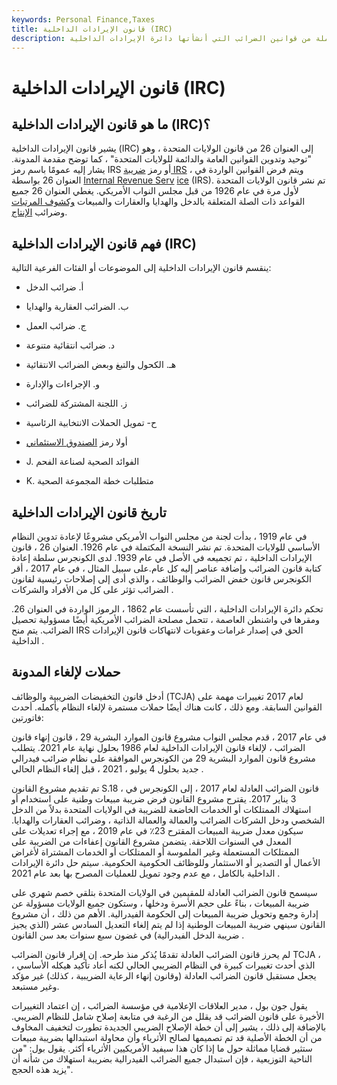 ```yaml
---
keywords: Personal Finance,Taxes
title: قانون الإيرادات الداخلية (IRC)
description: قانون الإيرادات الداخلية هو مجموعة شاملة من قوانين الضرائب التي أنشأتها دائرة الإيرادات الداخلية.
---
```


# قانون الإيرادات الداخلية (IRC)
## ما هو قانون الإيرادات الداخلية (IRC)؟

يشير قانون الإيرادات الداخلية (IRC) إلى العنوان 26 من قانون الولايات المتحدة ، وهو "توحيد وتدوين القوانين العامة والدائمة للولايات المتحدة" ، كما توضح مقدمة المدونة. يشار إليه عمومًا باسم رمز IRS أو رمز [ضريبة IRS](/tax-code) ، ويتم فرض القوانين الواردة في العنوان 26 بواسطة [Internal Revenue Serv](/irs) [ice](/irs) (IRS). تم نشر قانون الولايات المتحدة لأول مرة في عام 1926 من قبل مجلس النواب الأمريكي. يغطي العنوان 26 جميع القواعد ذات الصلة المتعلقة بالدخل والهدايا والعقارات والمبيعات [وكشوف المرتبات](/payroll) وضرائب [الإنتاج](/excisetax).

## فهم قانون الإيرادات الداخلية (IRC)

ينقسم قانون الإيرادات الداخلية إلى الموضوعات أو الفئات الفرعية التالية:

- أ. ضرائب الدخل

- ب. الضرائب العقارية والهدايا

- ج. ضرائب العمل

- د. ضرائب انتقائية متنوعة

- هـ. الكحول والتبغ وبعض الضرائب الانتقائية

- و. الإجراءات والإدارة

- ز. اللجنة المشتركة للضرائب

- ح- تمويل الحملات الانتخابية الرئاسية

- أولا رمز [الصندوق الاستئماني](/trust-fund)

- J. الفوائد الصحية لصناعة الفحم

- K. متطلبات خطة المجموعة الصحية

## تاريخ قانون الإيرادات الداخلية

في عام 1919 ، بدأت لجنة من مجلس النواب الأمريكي مشروعًا لإعادة تدوين النظام الأساسي للولايات المتحدة. تم نشر النسخة المكتملة في عام 1926. العنوان 26 ، قانون الإيرادات الداخلية ، تم تجميعه في الأصل في عام 1939. لدى الكونجرس سلطة إعادة كتابة قانون الضرائب وإضافة عناصر إليه كل عام.على سبيل المثال ، في عام 2017 ، أقر الكونجرس قانون خفض الضرائب والوظائف ، والذي أدى إلى إصلاحات رئيسية لقانون الضرائب تؤثر على كل من الأفراد والشركات .

تحكم دائرة الإيرادات الداخلية ، التي تأسست عام 1862 ، الرموز الواردة في العنوان 26. ومقرها في واشنطن العاصمة ، تتحمل مصلحة الضرائب الأمريكية أيضًا مسؤولية تحصيل الضرائب. يتم منح IRS الحق في إصدار غرامات وعقوبات لانتهاكات قانون الإيرادات الداخلية .

## حملات لإلغاء المدونة

أدخل قانون التخفيضات الضريبية والوظائف (TCJA) لعام 2017 تغييرات مهمة على القوانين السابقة. ومع ذلك ، كانت هناك أيضًا حملات مستمرة لإلغاء النظام بأكمله. أحدث فاتورتين:

في عام 2017 ، قدم مجلس النواب مشروع قانون الموارد البشرية 29 ، قانون إنهاء قانون الضرائب ، لإلغاء قانون الإيرادات الداخلية لعام 1986 بحلول نهاية عام 2021. يتطلب مشروع قانون الموارد البشرية 29 من الكونجرس الموافقة على نظام ضرائب فيدرالي جديد بحلول 4 يوليو ، 2021 ، قبل إلغاء النظام الحالي .

تم تقديم مشروع القانون S.18 ، قانون الضرائب العادلة لعام 2017 ، إلى الكونجرس في 3 يناير 2017. يقترح مشروع القانون فرض ضريبة مبيعات وطنية على استخدام أو استهلاك الممتلكات أو الخدمات الخاضعة للضريبة في الولايات المتحدة بدلاً من الدخل الشخصي ودخل الشركات الضرائب والعمالة والعمالة الذاتية ، وضرائب العقارات والهدايا. سيكون معدل ضريبة المبيعات المقترح 23٪ في عام 2019 ، مع إجراء تعديلات على المعدل في السنوات اللاحقة. يتضمن مشروع القانون إعفاءات من الضريبة على الممتلكات المستعملة وغير الملموسة أو الممتلكات أو الخدمات المشتراة لأغراض الأعمال أو التصدير أو الاستثمار وللوظائف الحكومية الحكومية. سيتم حل دائرة الإيرادات الداخلية بالكامل ، مع عدم وجود تمويل للعمليات المصرح بها بعد عام 2021 .

سيسمح قانون الضرائب العادلة للمقيمين في الولايات المتحدة بتلقي خصم شهري على ضريبة المبيعات ، بناءً على حجم الأسرة ودخلها ، وستكون جميع الولايات مسؤولة عن إدارة وجمع وتحويل ضريبة المبيعات إلى الحكومة الفيدرالية. الأهم من ذلك ، أن مشروع القانون سينهي ضريبة المبيعات الوطنية إذا لم يتم إلغاء التعديل السادس عشر (الذي يجيز ضريبة الدخل الفيدرالية) في غضون سبع سنوات بعد سن القانون .

لم يحرز قانون الضرائب العادلة تقدمًا يُذكر منذ طرحه. إن إقرار قانون الضرائب TCJA ، الذي أحدث تغييرات كبيرة في النظام الضريبي الحالي لكنه أعاد تأكيد هيكله الأساسي ، يجعل مستقبل قانون الضرائب العادلة (وقانون إنهاء الرعاية الضريبية ، كذلك) غير مؤكد وغير مستبعد.

يقول جون بول ، مدير العلاقات الإعلامية في مؤسسة الضرائب ، إن اعتماد التغييرات الأخيرة على قانون الضرائب قد يقلل من الرغبة في متابعة إصلاح شامل للنظام الضريبي. بالإضافة إلى ذلك ، يشير إلى أن خطة الإصلاح الضريبي الجديدة تطورت لتخفيف المخاوف من أن الخطة الأصلية قد تم تصميمها لصالح الأثرياء وأن محاولة استبدالها بضريبة مبيعات ستثير قضايا مماثلة حول ما إذا كان هذا سيفيد الأمريكيين الأثرياء أكثر. يقول بول: "من الناحية التوزيعية ، فإن استبدال جميع الضرائب الفيدرالية بضريبة استهلاك من شأنه أن يزيد هذه الحجج".

